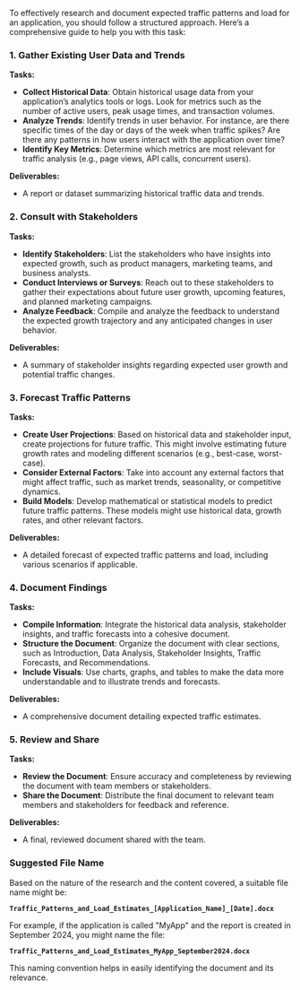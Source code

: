To effectively research and document expected traffic patterns and load for an application, you should follow a structured approach. Here’s a comprehensive guide to help you with this task:

### 1. **Gather Existing User Data and Trends**

**Tasks:**
- **Collect Historical Data**: Obtain historical usage data from your application’s analytics tools or logs. Look for metrics such as the number of active users, peak usage times, and transaction volumes.
- **Analyze Trends**: Identify trends in user behavior. For instance, are there specific times of the day or days of the week when traffic spikes? Are there any patterns in how users interact with the application over time?
- **Identify Key Metrics**: Determine which metrics are most relevant for traffic analysis (e.g., page views, API calls, concurrent users).

**Deliverables:**
- A report or dataset summarizing historical traffic data and trends.

### 2. **Consult with Stakeholders**

**Tasks:**
- **Identify Stakeholders**: List the stakeholders who have insights into expected growth, such as product managers, marketing teams, and business analysts.
- **Conduct Interviews or Surveys**: Reach out to these stakeholders to gather their expectations about future user growth, upcoming features, and planned marketing campaigns.
- **Analyze Feedback**: Compile and analyze the feedback to understand the expected growth trajectory and any anticipated changes in user behavior.

**Deliverables:**
- A summary of stakeholder insights regarding expected user growth and potential traffic changes.

### 3. **Forecast Traffic Patterns**

**Tasks:**
- **Create User Projections**: Based on historical data and stakeholder input, create projections for future traffic. This might involve estimating future growth rates and modeling different scenarios (e.g., best-case, worst-case).
- **Consider External Factors**: Take into account any external factors that might affect traffic, such as market trends, seasonality, or competitive dynamics.
- **Build Models**: Develop mathematical or statistical models to predict future traffic patterns. These models might use historical data, growth rates, and other relevant factors.

**Deliverables:**
- A detailed forecast of expected traffic patterns and load, including various scenarios if applicable.

### 4. **Document Findings**

**Tasks:**
- **Compile Information**: Integrate the historical data analysis, stakeholder insights, and traffic forecasts into a cohesive document.
- **Structure the Document**: Organize the document with clear sections, such as Introduction, Data Analysis, Stakeholder Insights, Traffic Forecasts, and Recommendations.
- **Include Visuals**: Use charts, graphs, and tables to make the data more understandable and to illustrate trends and forecasts.

**Deliverables:**
- A comprehensive document detailing expected traffic estimates.

### 5. **Review and Share**

**Tasks:**
- **Review the Document**: Ensure accuracy and completeness by reviewing the document with team members or stakeholders.
- **Share the Document**: Distribute the final document to relevant team members and stakeholders for feedback and reference.

**Deliverables:**
- A final, reviewed document shared with the team.

### Suggested File Name

Based on the nature of the research and the content covered, a suitable file name might be:

**`Traffic_Patterns_and_Load_Estimates_[Application_Name]_[Date].docx`**

For example, if the application is called "MyApp" and the report is created in September 2024, you might name the file:

**`Traffic_Patterns_and_Load_Estimates_MyApp_September2024.docx`**

This naming convention helps in easily identifying the document and its relevance.